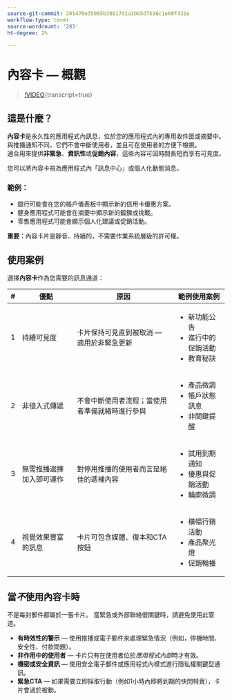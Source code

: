 ```yaml
---
source-git-commit: 201470e35095b38617d1a1bb5d7b16c1e60f431e
workflow-type: tm+mt
source-wordcount: '283'
ht-degree: 2%

---
```

# 內容卡 — 概觀

>[!VIDEO](https://video.tv.adobe.com/v/3460101/?learn=on&enablevpops&captions=chi_hant){transcript=true}

## 這是什麼？

**內容卡**&#x200B;是永久性的應用程式內訊息，位於您的應用程式內的專用收件匣或摘要中。 與推播通知不同，它們不會中斷使用者，並且可在使用者的方便下檢視。\
適合用來提供&#x200B;**非緊急**、**資訊性**&#x200B;或&#x200B;**促銷內容**，這些內容可因時間長短而享有可見度。

您可以將內容卡視為應用程式內「訊息中心」或個人化動態消息。

### 範例：

- 銀行可能會在您的帳戶儀表板中顯示新的信用卡優惠方案。
- 健身應用程式可能會在摘要中顯示新的鍛鍊或挑戰。
- 零售應用程式可能會顯示個人化建議或促銷活動。

**重要：**&#x200B;內容卡片是靜音、持續的，不需要作業系統層級的許可權。

## 使用案例

選擇&#x200B;**內容卡**&#x200B;作為您需要的訊息通道：

| # | 優點 | 原因 | 範例使用案例 |
|---|---------|-----|-------------------|
| 1 | 持續可見度 | 卡片保持可見直到被取消 — 適用於非緊急更新 | <ul><li>新功能公告</li><li>進行中的促銷活動</li><li>教育秘訣</li></ul> |
| 2 | 非侵入式傳遞 | 不會中斷使用者流程；當使用者準備就緒時進行參與 | <ul><li>產品微調</li><li>帳戶狀態訊息</li><li>非關鍵提醒</li></ul> |
| 3 | 無需推播選擇加入即可運作 | 對停用推播的使用者而言是絕佳的遞補內容 | <ul><li>試用到期通知</li><li>優惠與促銷活動</li><li>輪廓微調</li></ul> |
| 4 | 視覺效果豐富的訊息 | 卡片可包含媒體、復本和CTA按鈕 | <ul><li>橫幅行銷活動</li><li>產品聚光燈</li><li>促銷輪播</li></ul> |

## 當&#x200B;*不*&#x200B;使用內容卡時

不是每封郵件都屬於一張卡片。 當緊急或外部聯絡很關鍵時，請避免使用此管道。

- **有時效性的警示** — 使用推播或電子郵件來處理緊急情況（例如，停機時間、安全性、付款問題）。
- **非作用中的使用者** — 卡片只有在使用者位於&#x200B;*應用程式內部*&#x200B;時才有效。
- **機密或安全資訊** — 使用安全電子郵件或應用程式內模式進行隱私權關鍵型通訊。
- **緊急CTA** — 如果需要立即採取行動（例如1小時內即將到期的快閃特賣），卡片會過於被動。
